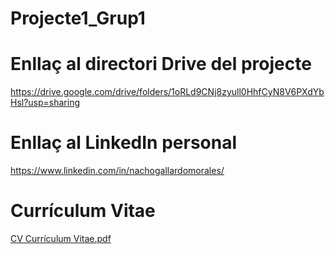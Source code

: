 # Projecte1_Grup1

# Enllaç al directori Drive del projecte
https://drive.google.com/drive/folders/1oRLd9CNj8zyull0HhfCyN8V6PXdYbHsl?usp=sharing
# Enllaç al LinkedIn personal
https://www.linkedin.com/in/nachogallardomorales/
# Currículum Vitae
[CV Currículum Vitae.pdf](https://github.com/user-attachments/files/17346913/CV.Curriculum.Vitae.pdf)
